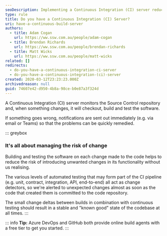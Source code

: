 ```yaml
---
seoDescription: Implementing a Continuous Integration (CI) server reduces the risk of introducing unwanted changes by automatically building and testing software after each code update.
type: rule
title: Do you have a Continuous Integration (CI) Server?
uri: have-a-continuous-build-server
authors:
  - title: Adam Cogan
    url: https://ww.ssw.com.au/people/adam-cogan
  - title: Brendan Richards
    url: https://ww.ssw.com.au/people/brendan-richards
  - title: Matt Wicks
    url: https://ww.ssw.com.au/people/matt-wicks
related: []
redirects:
  - do-you-have-a-continuous-integration-ci-server
  - do-you-have-a-continuous-integration-(ci)-server
created: 2020-03-12T23:23:23.000Z
archivedreason: null
guid: 74607e42-d950-4b8a-98ce-b0e87a3f324d
---
```


A Continuous Integration (CI) server monitors the Source Control repository and, when something changes, it will checkout, build and test the software.

If something goes wrong, notifications are sent out immediately (e.g. via email or Teams) so that the problems can be quickly remedied.

<!--endintro-->

::: greybox

### It's all about managing the risk of change

Building and testing the software on each change made to the code helps to reduce the risk of introducing unwanted changes in its functionality without us realising.

The various levels of automated testing that may form part of the CI pipeline (e.g. unit, contract, integration, API, end-to-end) all act as change detectors, so we're alerted to unexpected changes almost as soon as the code that created them is committed to the code repository.

The small change deltas between builds in combination with continuous testing should result in a stable and "known good" state of the codebase at all times.
:::

::: info
**Tip:** Azure DevOps and GitHub both provide online build agents with a free tier to get you started.
:::
